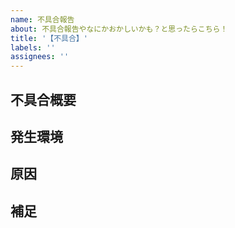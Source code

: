 ```yaml
---
name: 不具合報告
about: 不具合報告やなにかおかしいかも？と思ったらこちら！
title: '【不具合】'
labels: ''
assignees: ''
---
```


<!-- あくまでテンプレートなので必ずしもすべての項目を埋めなくてよい -->
<!-- タイトルは不具合の内容が他の人にも伝わるように1行でまとめる。 -->

## 不具合概要

<!-- どこかのデザインが崩れてるとか、動かなくなっているなどなど -->

## 発生環境

<!-- スマホなら端末名とブラウザ、PCならブラウザとか、分かる人は画角とか -->

## 原因

<!-- わかっていれば記載しましょう！ -->

## 補足

<!-- なにかついでに言いたいことがあれば！ -->
